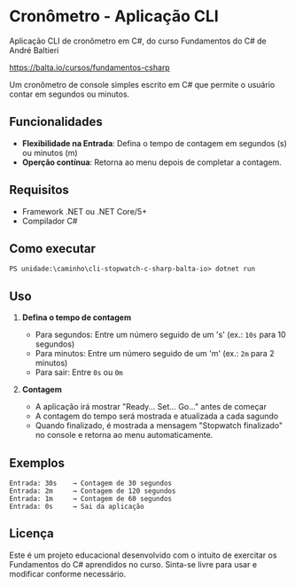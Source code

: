 # Cronômetro - Aplicação CLI

Aplicação CLI de cronômetro em C#, do curso Fundamentos do C# de André Baltieri

https://balta.io/cursos/fundamentos-csharp

Um cronômetro de console simples escrito em C# que permite o usuário contar em segundos ou minutos.

## Funcionalidades

- **Flexibilidade na Entrada**: Defina o tempo de contagem em segundos (s) ou minutos (m)
- **Operção contínua**: Retorna ao menu depois de completar a contagem.

## Requisitos

- Framework .NET ou .NET Core/5+
- Compilador C#

## Como executar

   ```
   PS unidade:\caminho\cli-stopwatch-c-sharp-balta-io> dotnet run
   ```

## Uso

1. **Defina o tempo de contagem**
   - Para segundos: Entre um número seguido de um 's' (ex.: `10s` para 10 segundos)
   - Para minutos: Entre um número seguido de um 'm' (ex.: `2m` para 2 minutos)
   - Para sair: Entre `0s` ou `0m`

2. **Contagem**
   - A aplicação irá mostrar "Ready... Set... Go..." antes de começar
   - A contagem do tempo será mostrada e atualizada a cada sagundo
   - Quando finalizado, é mostrada a mensagem "Stopwatch finalizado" no console e retorna ao menu automaticamente.

## Exemplos

```
Entrada: 30s    → Contagem de 30 segundos
Entrada: 2m     → Contagem de 120 segundos  
Entrada: 1m     → Contagem de 60 segundos
Entrada: 0s     → Sai da aplicação
```

## Licença

Este é um projeto educacional desenvolvido com o intuito de exercitar os Fundamentos do C# aprendidos no curso. Sinta-se livre para usar e modificar conforme necessário.